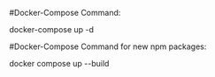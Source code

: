 #Docker-Compose Command: 

docker-compose up -d 

#Docker-Compose Command for new npm packages: 

docker compose up --build 
